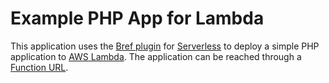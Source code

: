 # Example PHP App for Lambda

This application uses the [Bref plugin](https://bref.sh/) for [Serverless](https://www.serverless.com/) to deploy a simple PHP 
application to [AWS Lambda](https://docs.aws.amazon.com/lambda/latest/dg/welcome.html). The application can be reached through a [Function URL](https://docs.aws.amazon.com/lambda/latest/dg/lambda-urls.html).